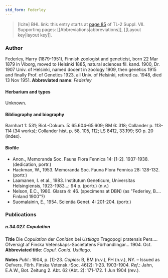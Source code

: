 ```yaml
---
std_form: Federley
---
```


> [!cite] BHL link: this entry starts at [page 85](https://www.biodiversitylibrary.org/page/33259589) of TL-2 Suppl. VII.
> Supporting pages: [[Abbreviations|abbreviations]], [[Layout key|layout key]].

### Author

Federley, Harry (1879-1951), Finnish zoologist and geneticist, born 22 Mar 1879 in Viborg, moved to Helsinki 1885, natural sciences fil. kand. 1900, Dr. 1907 Univ. of Helsinki, named docent in zoology 1909, then genetics 1915 and finally Prof. of Genetics 1923, all Univ. of Helsinki, retired ca. 1948, died 13 Nov 1951. 
**Abbreviated name**: *Federley*

#### Herbarium and types

Unknown.

#### Bibliography and biography

Barnhart 1: 531; Biol.-Dokum. 5: 65.604-65.609; BM 6: 318; Collander p. 113-114 (34 works); Collander hist. p. 58, 105, 112; LS 8412, 33.199; SO p. 20 (index).

#### Biofile

- Anon., Memoranda Soc. Fauna Flora Fennica 14: \[1-2\]. 1937-1938. (dedication, portr.)
- Hackman, W., 1953. Memoranda Soc. Fauna Flora Fennica 28: 128-132. (portr.)
- Laamanen, I. et al., 1983. Institutum Geneticum, Universitas Helsingiensis, 1923-1983...: 94 p. (portr.) (n.v.)
- Nelson, E.C., 1980. Glasra 4: 46. (specimens at DBN) (as "Federley, B.... Finland 1900"?)
- Suomalainin, E., 1954. Scientia Genet. 4: 201-204. (portr.)

### Publications

##### n.34.027. Copulation

**Title**
Die *Copulation* der *Coniden* bei *Ustilago* Tragopogi pratensis Pers.... Öfversigt af Finska Vetenskaps-Societatens Förhandlingar... 1904. Oct.
**Abbreviated title**: *Copul. Conid. Ustilago*.

**Notes**
*Publ*.: 1904, p. \[1\]-23. *Copies*: B, BM (n.v.), FH (n.v.), NY. – Issued as Oefvers. Förh. Finska Vetensk.-Soc. 46(2): 1-23. 1903-1904.
*Ref*.: Jahn, E.A.W., Bot. Zeitung 2. Abt. 62 (Abt. 2): 171-172. 1 Jun 1904 (rev.).

